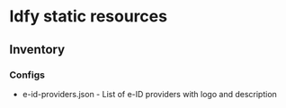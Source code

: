 # Idfy static resources

## Inventory

### Configs
* e-id-providers.json - List of e-ID providers with logo and description


